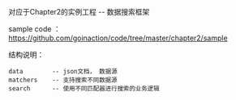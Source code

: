 对应于Chapter2的实例工程 -- 数据搜索框架

sample code ： https://github.com/goinaction/code/tree/master/chapter2/sample

    
结构说明：
    
    data        -- json文档， 数据源
    matchers    -- 支持搜索不同数据源
    search      -- 使用不同匹配器进行搜索的业务逻辑
    